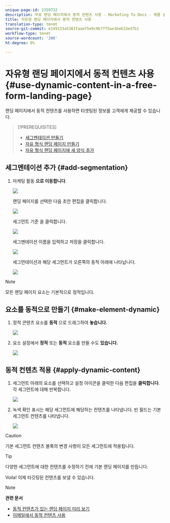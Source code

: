 ```yaml
---
unique-page-id: 2359732
description: 무료 랜딩 페이지에서 동적 컨텐츠 사용 - Marketing To Docs - 제품 설명서
title: 자유형 랜딩 페이지에서 동적 컨텐츠 사용
translation-type: tm+mt
source-git-commit: e149133a5383faaef5e9c9b7775ae36e633ed7b1
workflow-type: tm+mt
source-wordcount: '208'
ht-degree: 0%

---
```



# 자유형 랜딩 페이지에서 동적 컨텐츠 사용 {#use-dynamic-content-in-a-free-form-landing-page}

랜딩 페이지에서 동적 컨텐츠를 사용하면 타겟팅된 정보를 고객에게 제공할 수 있습니다.

>[!PREREQUISITES]
>
>* [세그멘테이션 만들기](../../../../product-docs/personalization/segmentation-and-snippets/segmentation/create-a-segmentation.md)
>* [자유 형식 랜딩 페이지 만들기](create-a-free-form-landing-page.md)
>* [자유 형식 랜딩 페이지에 새 양식 추가](add-a-new-form-to-a-free-form-landing-page.md)

>



## 세그멘테이션 추가 {#add-segmentation}

1. 마케팅 활동 **으로 이동합니다**.

   ![](assets/login-marketing-activities-2.png)

   랜딩 페이지를 선택한 다음 초안 편집을 클릭합니다.

   ![](assets/landingpageeditdraft-1.jpg)

   세그먼트 기준 을 클릭합니다.

   ![](assets/image2014-9-17-12-3a8-3a46.png)

   세그멘테이션 이름을 입력하고 저장을 클릭합니다.

   ![](assets/image2014-9-17-12-3a8-3a53.png)

   세그먼테이션과 해당 세그먼트가 오른쪽의 동적 아래에 나타납니다.

   ![](assets/image2014-9-17-12-3a9-3a3.png)

>[!NOTE]
>
>모든 랜딩 페이지 요소는 기본적으로 정적입니다.

## 요소를 동적으로 만들기 {#make-element-dynamic}

1. 정적 콘텐츠 요소를 **동적** 으로 드래그하여 **놓습니다.**

   ![](assets/image2014-9-17-12-3a10-3a8.png)

1. 요소 설정에서 **정적** 또는 **동적** 요소를 만들 수도 **있습니다.**

   ![](assets/image2014-9-17-12-3a10-3a14.png)

## 동적 컨텐츠 적용 {#apply-dynamic-content}

1. 세그먼트 아래의 요소를 선택하고 설정 아이콘을 클릭한 다음 편집을 **클릭합니다**. 각 세그먼트에 대해 반복합니다.

   ![](assets/image2014-9-17-12-3a11-3a43.png)

1. 녹색 확인 표시는 해당 세그먼트에 해당하는 컨텐츠를 나타냅니다. 빈 필드는 기본 세그먼트 컨텐츠를 나타냅니다.

   ![](assets/image2014-9-17-12-3a12-3a52.png)

>[!CAUTION]
>
>기본 세그먼트 컨텐츠 블록의 변경 사항이 모든 세그먼트에 적용됩니다.

>[!TIP]
>
>다양한 세그먼트에 대한 컨텐츠를 수정하기 전에 기본 랜딩 페이지를 만듭니다.

Voila! 이제 타깃팅된 컨텐츠를 보낼 수 있습니다.

>[!NOTE]
>
>**관련 문서**
>
>* [동적 컨텐츠가 있는 랜딩 페이지 미리 보기](../../../../product-docs/demand-generation/landing-pages/landing-page-actions/preview-a-landing-page-with-dynamic-content.md)
>* [이메일에서 동적 컨텐츠 사용](../../../../product-docs/email-marketing/general/functions-in-the-editor/using-dynamic-content-in-an-email.md)

>



